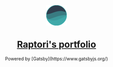 <p align="center">
  <a href="https://raptori.dev">
    <img alt="Gatsby" src="icon.png" width="64" />
  </a>
</p>

<h1 align="center">
  <a href="https://raptori.dev">
    Raptori's portfolio
  </a>
</h1>

<p align="center">Powered by [Gatsby](https://www.gatsbyjs.org/)</p>
